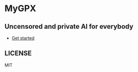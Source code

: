# MyGPX

Uncensored and private AI for everybody
---

- [Get started](./docs/dev.md)

## LICENSE
MIT
